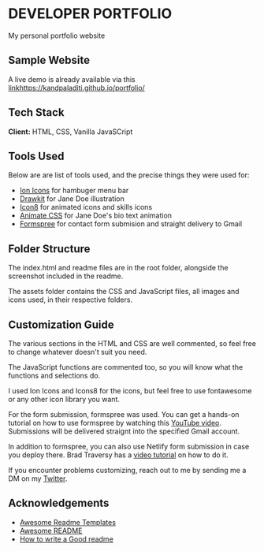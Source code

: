 # DEVELOPER PORTFOLIO

My personal portfolio website

## Sample Website

A live demo is already available via this [link]()https://kandpaladiti.github.io/portfolio/

## Tech Stack

**Client:** HTML, CSS, Vanilla JavaSCript

## Tools Used

Below are are list of tools used, and the precise things they were used for:

- [Ion Icons](https://ionic.io/ionicons) for hambuger menu bar
- [Drawkit](https://www.drawkit.io/) for Jane Doe illustration
- [Icon8](https://icons8.com/) for animated icons and skills icons
- [Animate CSS](https://animate.style/) for Jane Doe's bio text animation
- [Formspree](https://formspree.io/) for contact form submision and straight delivery to Gmail

## Folder Structure

The index.html and readme files are in the root folder, alongside the screenshot included in the readme.

The assets folder contains the CSS and JavaScript files, all images and icons used, in their respective folders.

## Customization Guide

The various sections in the HTML and CSS are well commented, so feel free to change whatever doesn't suit you need.

The JavaScript functions are commented too, so you will know what the functions and selections do.

I used Ion Icons and Icons8 for the icons, but feel free to use fontawesome or any other icon library you want.

For the form submission, formspree was used. You can get a hands-on tutorial on how to use formspree by watching this [YouTube video](https://formspree.io/). Submissions will be delivered straignt into the specified Gmail account.

In addition to formspree, you can also use Netlify form submission in case you deploy there. Brad Traversy has a [video tutorial](https://www.youtube.com/watch?v=6ElQ689HRcY) on how to do it.

If you encounter problems customizing, reach out to me by sending me a DM on my [Twitter](https://www.twitter.com/koladechris).

## Acknowledgements

- [Awesome Readme Templates](https://awesomeopensource.com/project/elangosundar/awesome-README-templates)
- [Awesome README](https://github.com/matiassingers/awesome-readme)
- [How to write a Good readme](https://bulldogjob.com/news/449-how-to-write-a-good-readme-for-your-github-project)
